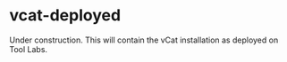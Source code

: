 vcat-deployed
=============

Under construction. This will contain the vCat installation as deployed on
Tool Labs.

